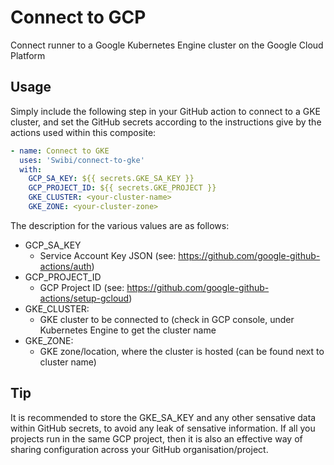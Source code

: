 # Connect to GCP
Connect runner to a Google Kubernetes Engine cluster on the Google Cloud Platform

## Usage

Simply include the following step in your GitHub action to connect to a GKE cluster, and set the GitHub secrets according to the instructions give by the actions used within this composite:

``` yaml
- name: Connect to GKE
  uses: 'Swibi/connect-to-gke'
  with:
    GCP_SA_KEY: ${{ secrets.GKE_SA_KEY }}
    GCP_PROJECT_ID: ${{ secrets.GKE_PROJECT }}
    GKE_CLUSTER: <your-cluster-name>
    GKE_ZONE: <your-cluster-zone>
```

The description for the various values are as follows: 
* GCP_SA_KEY
    * Service Account Key JSON (see: https://github.com/google-github-actions/auth)
* GCP_PROJECT_ID
    * GCP Project ID (see: https://github.com/google-github-actions/setup-gcloud)
* GKE_CLUSTER:
    * GKE cluster to be connected to (check in GCP console, under Kubernetes Engine to get the cluster name
* GKE_ZONE: 
    * GKE zone/location, where the cluster is hosted (can be found next to cluster name)

## Tip
It is recommended to store the GKE_SA_KEY and any other sensative data within GitHub secrets, to avoid any leak of sensative information. If all you projects run in the same GCP project, then it is also an effective way of sharing configuration across your GitHub organisation/project.